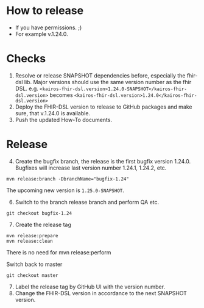 How to release
==============

* If you have permissions. ;)
* For example v.1.24.0.

# Checks

1. Resolve or release SNAPSHOT dependencies before, especially the fhir-dsl lib. Major versions should use the same version number as the fhir DSL.
   e.g. `<kairos-fhir-dsl.version>1.24.0-SNAPSHOT</kairos-fhir-dsl.version>`
   becomes `<kairos-fhir-dsl.version>1.24.0</kairos-fhir-dsl.version>`
2. Deploy the FHIR-DSL version to release to GitHub packages and make sure, that v.1.24.0 is available.
3. Push the updated How-To documents.

# Release

4. Create the bugfix branch, the release is the first bugfix version 1.24.0. Bugfixes will increase last version number 1.24.1, 1.24.2, etc.

``` 
mvn release:branch -DbranchName="bugfix-1.24" 
```

The upcoming new version is `1.25.0-SNAPSHOT`.

6. Switch to the branch release branch and perform QA etc.

```
git checkout bugfix-1.24
```

7. Create the release tag

``` 
mvn release:prepare
mvn release:clean 
```

There is no need for mvn release:perform 

Switch back to master

```
git checkout master
```

7. Label the release tag by GitHub UI with the version number.
8. Change the FHIR-DSL version in accordance to the next SNAPSHOT version.
